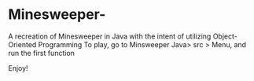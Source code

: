 # Minesweeper-

A recreation of Minesweeper in Java with the intent of utilizing Object-Oriented Programming
To play, go to Minsweeper Java> src > Menu, and run the first function

Enjoy!
